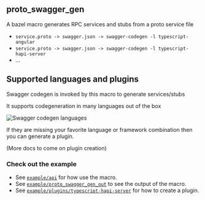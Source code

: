 ## proto_swagger_gen

A bazel macro generates RPC services and stubs from a proto service file

* `service.proto -> swagger.json -> swagger-codegen -l typescript-angular`
* `service.proto -> swagger.json -> swagger-codegen -l typescript-hapi-server`
* ...

## Supported languages and plugins

Swagger codegen is invoked by this macro to generate services/stubs

It supports codegeneration in many languages out of the box

![Swagger codegen languages](https://swagger.io/swagger/media/Images/Tools/Opensource/Swagger_codegen.png?ext=.png)

If they are missing your favorite language or framework combination then you can generate a plugin. 

(More docs to come on plugin creation)

### Check out the example

- See [`example/api`](https://github.com/mrmeku/proto_swagger_gen/tree/master/example/api) for how use the macro.
- See [`example/proto_swagger_gen_out`](https://github.com/mrmeku/proto_swagger_gen/tree/master/example/proto_swagger_gen_out) to see the output of the macro.
- See [`example/plugins/typescript-hapi-server`](https://github.com/mrmeku/proto_swagger_gen/tree/master/example/plugins/typescript-hapi-server) for how to create a plugin.